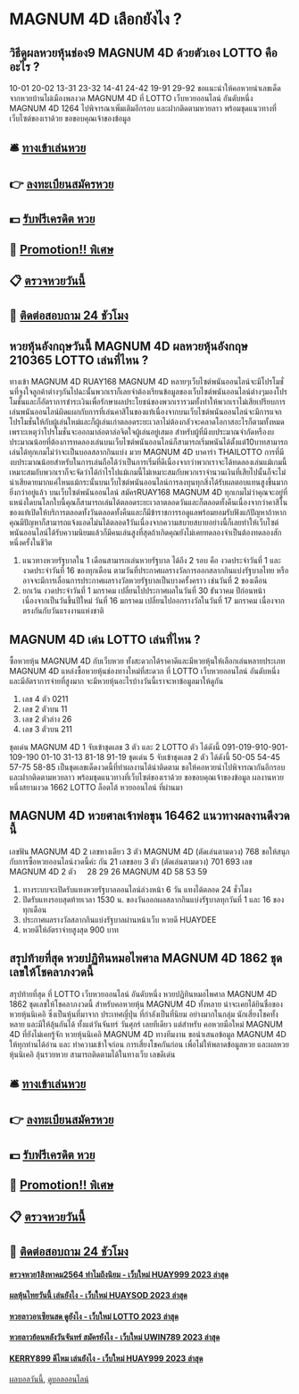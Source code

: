 # MAGNUM 4D เลือกยังไง ?
## วิธีดูผลหวยหุ้นช่อง9 MAGNUM 4D ด้วยตัวเอง LOTTO คืออะไร ?
10-01
20-02
13-31
23-32
14-41
24-42
19-91
29-92
ขอแนะนำให้คอหวยนำเลขเด็ดจากหวยบ้านไผ่เมืองพลงวด MAGNUM 4D ที่ LOTTO เว็บหวยออนไลน์ อันดับหนึ่ง MAGNUM 4D 1264 ไปพิจารณาเพิ่มเติมอีกรอบ และฝากติดตามหวยลาว พร้อมชุดแนวทางที่เว็บไซต์ของเราด้วย
ขอขอบคุณเจ้าของข้อมูล

## 🛎 [ทางเข้าเล่นหวย](https://bit.ly/3BG5bNw)
## 👉 [ลงทะเบียนสมัครหวย](https://bit.ly/3BG5bNw)
## 💵 [รับฟรีเครดิต หวย](https://bit.ly/3C3mvgS)
## 👑 [Promotion!! พิเศษ](https://bit.ly/3C3mvgS)
## 📋 [ตรวจหวยวันนี้](https://bit.ly/3C3mvgS)
## 📱 [ติดต่อสอบถาม 24 ชัวโมง](https://bit.ly/3C3mvgS)

## หวยหุ้นอังกฤษวันนี้ MAGNUM 4D ผลหวยหุ้นอังกฤษ 210365 LOTTO เล่นที่ไหน ?
ทางเข้า MAGNUM 4D RUAY168 MAGNUM 4D หลายๆเว็บไซต์พนันออนไลน์จะมีโปรโมชั่นที่จูงใจลูกค้าต่างๆกันไปฉะนั้นพวกเราก็เลยจำต้องเรียนข้อมูลของเว็บไซต์พนันออนไลน์ต่างๆมองโปรโมชั่นและก็อัตราการชำระเงินเพื่อรักษาผลประโยชน์ของพวกเรารวมทั้งทำให้พวกเราไม่เสียเปรียบการเล่นพนันออนไลน์ผิดแผกกับการที่เล่นคาสิโนของแท้เนื่องจากบนเว็บไซต์พนันออนไลน์จะมีการแจกโปรโมชั่นให้กับผู้เล่นใหม่และก็ผู้เล่นเก่าตลอดระยะเวลาไม่ต้องกลัวจะคลาดโอกาสอะไรก็ตามทั้งหมดเพราะเหตุว่าโปรโมชั่นจะออกมาล่อตาล่อจิตใจผู้เล่นอยู่เสมอ
สำหรับผู้ที่มีงบประมาณจำกัดหรืองบประมาณน้อยที่ต้องการทดลองเล่นบนเว็บไซต์พนันออนไลน์ก็สามารถเริ่มพนันได้ตั้งแต่10บาทสามารถเล่นได้ทุกเกมไม่ว่าจะเป็นบอลสลากกินแบ่ง มวย MAGNUM 4D บาคาร่า THAILOTTO การที่มีงบประมาณน้อยสำหรับในการเล่นถือได้ว่าเป็นการเริ่มที่ดีเนื่องจากว่าพวกเราจะได้ทดลองเล่นแม้เกมนี้เหมาะสมกับพวกเราก็จะจัดว่าได้กำไรไปแม้เกมนี้ไม่เหมาะสมกับพวกเราจำนวนเงินที่เสียไปนั้นก็จะไม่น่าเสียดายมากแค่ไหนแม้กระนั้นบนเว็บไซต์พนันออนไลน์การลงทุนทุกสิ่งได้รับผลตอบแทนสูงขึ้นมากยิ่งกว่าอยู่แล้ว
บนเว็บไซต์พนันออนไลน์ สมัครRUAY168 MAGNUM 4D ทุกเกมไม่ว่าคุณจะอยู่ที่แหน่งใดบนโลกใบนี้คุณก็สามารถเล่นได้ตลอดระยะเวลาตลอดวันและก็ตลอดทั้งคืนเนื่องจากว่าคาสิโนของแท้เปิดให้บริการตลอดทั้งวันตลอดทั้งคืนและก็มีข้าราชการรอดูแลพร้อมยอมรับฟังแก้ปัญหาถ้าหากคุณมีปัญหาก็สามารถแจ้งแอดไม่นได้ตลอด1วันเนื่องจากความสบายสบายอย่างนี้ก็เลยทำให้เว็บไซต์พนันออนไลน์ได้รับความนิยมแล้วก็มีคนเล่นสูงที่สุดถ้าเกิดคุณยังไม่เคยทดลองจำเป็นต้องทดลองสักหนึ่งครั้งในชีวิต
1. แนวทางหวยรัฐบาลใน 1 เดือนสามารถเล่นหวยรัฐบาล ได้ถึง 2 รอบ คือ งวดประจำวันที่ 1 และ งวดประจำวันที่ 16 ของทุกเดือน ตามวันที่ประกาศผลรางวัลการออกสลากกินแบ่งรัฐบาลไทย หรืออาจจะมีการเลื่อนการประกาศผลรางวัลหวยรัฐบาลเป็นบางครั้งคราว เช่นวันที่ 2 ของเดือน
2. ยกเว้น งวดประจำวันที่ 1 มกราคม เปลี่ยนไปประกาศผลในวันที่ 30 ธันวาคม ปีก่อนหน้า เนื่องจากเป็นวันขึ้นปีใหม่ วันที่ 16 มกราคม เปลี่ยนไปออกรางวัลในวันที่ 17 มกราคม เนื่องจากตรงกันกับวันแรงงานแห่งชาติ

## MAGNUM 4D เด่น LOTTO เล่นที่ไหน ?
ซื้อหวยหุ้น MAGNUM 4D กับเว็บหวย ทั้งสะดวกได้ราคาดีและมีหวยหุ้นให้เลือกเล่นหลายประเภท MAGNUM 4D แหล่งซื้อหวยหุ้นช่องทางใหม่ที่สะดวก ที่ LOTTO เว็บหวยออนไลน์ อันดับหนึ่ง และมีอัตราการจ่ายที่สูงมาก จะมีหวยหุ้นอะไรบ้างวันนี้เราจะหาข้อมูลมาให้ดูกัน
1. เลข 4 ตัว 0211
2. เลข 2 ตัวบน 11
3. เลข 2 ตัวล่าง 26
4. เลข 3 ตัวบน 211

ชุดเด่น MAGNUM 4D 1 จับเข้าชุดเลข 3 ตัว และ 2 LOTTO ตัว ได้ดังนี้
091-019-910-901-109-190
01-10
31-13
81-18
91-19
ชุดเด่น 5 จับเข้าชุดเลข 2 ตัว ได้ดังนี้
50-05
54-45
57-75
58-85
เป็นชุดเลขเด็ดงวดนี้ที่ทำผลงานได้น่าติดตาม ขอให้คอหวยนำไปพิจารณากันอีกรอบ และฝากติดตามหวยลาว พร้อมชุดแนวทางที่เว็บไซต์ของเราด้วย
ขอขอบคุณเจ้าของข้อมูล
ผลงานหวยหนึ่งสยามงวด 1662 LOTTO ล็อตโต้ หวยออนไลน์ ที่ผ่านมา


## MAGNUM 4D หวยศาลเจ้าพ่อขุน 16462 แนวทางผลงานดีงวดนี้
เลขฟัน MAGNUM 4D 2
เลขหางเดียว 3 ตัว MAGNUM 4D (ตัดเล่นตามดวง) 768
ขอให้สนุกกับการซื้อหวยออนไลน์งวดนี้ค่ะ
กัน 21
เลขชอบ 3 ตัว (ตัดเล่นตามดวง) 701 693
เลข MAGNUM 4D 2 ตัว     28 29 26 MAGNUM 4D 58 53 59
1. ทางระบบจะเปิดรับแทงหวยรัฐบาลออนไลน์ล่วงหน้า 6 วัน แทงได้ตลอด 24 ชั่วโมง
2. ปิดรับแทงรอบสุดท้ายเวลา 1530 น. ของวันออกผลสลากกินแบ่งรัฐบาลทุกวันที่ 1 และ 16 ของทุกเดือน
3. ประกาศผลรางวัลสลากกินแบ่งรัฐบาลผ่านหน้าเว็บ หวยดี HUAYDEE
4. หวยดีให้อัตราจ่ายสูงสุด 900 บาท

## สรุปท้ายที่สุด หวยปฏิทินหมอไพศาล MAGNUM 4D 1862 ชุดเลขให้โชคลาภงวดนี้
สรุปท้ายที่สุด ที่ LOTTO เว็บหวยออนไลน์ อันดับหนึ่ง หวยปฏิทินหมอไพศาล MAGNUM 4D 1862 ชุดเลขให้โชคลาภงวดนี้ สำหรับคอหวยหุ้น MAGNUM 4D ทั้งหลาย น่าจะเคยได้ยินชื่อของ หวยหุ้นนิเคอิ ซึ่งเป็นหุ้นที่มาจาก ประเทศญี่ปุ่น ที่กำลังเป็นที่นิยม อย่างมากในกลุ่ม นักเสี่ยงโชคทั้งหลาย และมีให้ลุ้นกันได้ ทั้งแต่วันจันทร์ วันศุกร์ เลยทีเดียว แต่สำหรับ คอหวยมือใหม่ MAGNUM 4D ที่ยังไม่เคยรู้จัก หวยหุ้นนิเคอิ MAGNUM 4D ทางทีมงาน ขอนำเสนอข้อมูล MAGNUM 4D ให้ทุกท่านได้อ่าน และ ทำความเข้าใจก่อน การเสี่ยงโชคกันก่อน เพื่อไม่ให้พลาดข้อมูลหวย และผลหวยหุ้นนิเคอิ ลุ้นรวยหวย สามารถติดตามได้ในทางเว็บ เลขดีเด่น

## 🛎 [ทางเข้าเล่นหวย](https://bit.ly/3BG5bNw)
## 👉 [ลงทะเบียนสมัครหวย](https://bit.ly/3BG5bNw)
## 💵 [รับฟรีเครดิต หวย](https://bit.ly/3C3mvgS)
## 👑 [Promotion!! พิเศษ](https://bit.ly/3C3mvgS)
## 📋 [ตรวจหวยวันนี้](https://bit.ly/3C3mvgS)
## 📱 [ติดต่อสอบถาม 24 ชัวโมง](https://bit.ly/3C3mvgS)

#### [ตรวจหวย1สิงหาคม2564 ทำไมถึงนิยม - เว็บใหม่ HUAY999 2023 ล่าสุด](https://atom.io/themes/ตรวจหวย1สิงหาคม2564%20ทำไมถึงนิยม%20-%20เว็บใหม่%20huay999%202023%20ล่าสุด)
#### [ผลหุ้นไทยวันนี้ เล่นยังไง - เว็บใหม่ HUAYSOD 2023 ล่าสุด](https://atom.io/themes/ผลหุ้นไทยวันนี้%20เล่นยังไง%20-%20เว็บใหม่%20huaysod%202023%20ล่าสุด)
#### [หวยลาวอาเซียนสด ดูยังไง - เว็บใหม่ LOTTO 2023 ล่าสุด](https://atom.io/themes/หวยลาวอาเซียนสด%20ดูยังไง%20-%20เว็บใหม่%20lotto%202023%20ล่าสุด)
#### [หวยลาวย้อนหลังวันจันทร์ สมัครยังไง - เว็บใหม่ UWIN789 2023 ล่าสุด](https://atom.io/themes/หวยลาวย้อนหลังวันจันทร์%20สมัครยังไง%20-%20เว็บใหม่%20uwin789%202023%20ล่าสุด)
#### [KERRY899 ดีไหม เล่นยังไง - เว็บใหม่ HUAY999 2023 ล่าสุด](https://atom.io/themes/kerry899%20ดีไหม%20เล่นยังไง%20-%20เว็บใหม่%20huay999%202023%20ล่าสุด)

[ผลบอลวันนี้](https://siamsport.tv "ผลบอลวันนี้"), [ดูบอลออนไลน์](https://siamsport.tv/ดูบอลสด "ดูบอลออนไลน์")